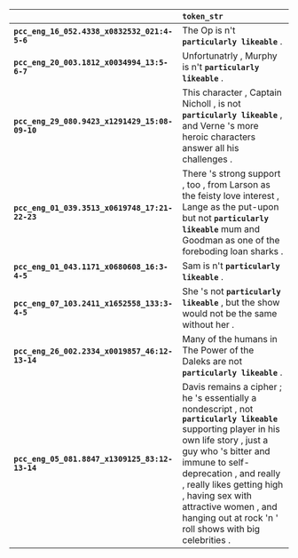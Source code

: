 |                                                | `token_str`                                                                                                                                                                                                                                                                                                                                 |
|:-----------------------------------------------|:--------------------------------------------------------------------------------------------------------------------------------------------------------------------------------------------------------------------------------------------------------------------------------------------------------------------------------------------|
| **`pcc_eng_16_052.4338_x0832532_021:4-5-6`**   | The Op is n't __``particularly likeable``__ .                                                                                                                                                                                                                                                                                               |
| **`pcc_eng_20_003.1812_x0034994_13:5-6-7`**    | Unfortunatrly , Murphy is n't __``particularly likeable``__ .                                                                                                                                                                                                                                                                               |
| **`pcc_eng_29_080.9423_x1291429_15:08-09-10`** | This character , Captain Nicholl , is not __``particularly likeable``__ , and Verne 's more heroic characters answer all his challenges .                                                                                                                                                                                                   |
| **`pcc_eng_01_039.3513_x0619748_17:21-22-23`** | There 's strong support , too , from Larson as the feisty love interest , Lange as the put-upon but not __``particularly likeable``__ mum and Goodman as one of the foreboding loan sharks .                                                                                                                                                |
| **`pcc_eng_01_043.1171_x0680608_16:3-4-5`**    | Sam is n't __``particularly likeable``__ .                                                                                                                                                                                                                                                                                                  |
| **`pcc_eng_07_103.2411_x1652558_133:3-4-5`**   | She 's not __``particularly likeable``__ , but the show would not be the same without her .                                                                                                                                                                                                                                                 |
| **`pcc_eng_26_002.2334_x0019857_46:12-13-14`** | Many of the humans in The Power of the Daleks are not __``particularly likeable``__ .                                                                                                                                                                                                                                                       |
| **`pcc_eng_05_081.8847_x1309125_83:12-13-14`** | Davis remains a cipher ; he 's essentially a nondescript , not __``particularly likeable``__ supporting player in his own life story , just a guy who 's bitter and immune to self-deprecation , and really , really likes getting high , having sex with attractive women , and hanging out at rock 'n ' roll shows with big celebrities . |